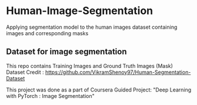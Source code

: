 # Human-Image-Segmentation
Applying segmentation model to the human images dataset containing images and corresponding masks

## Dataset for image segmentation
This repo contains Training Images and Ground Truth Images (Mask)
Dataset Credit : https://github.com/VikramShenoy97/Human-Segmentation-Dataset

This project was done as a part of Coursera Guided Project: 
"Deep Learning with PyTorch : Image Segmentation"
